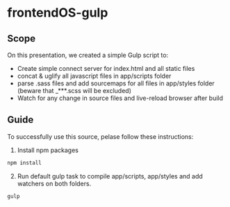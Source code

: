 # frontendOS-gulp

## Scope
On this presentation, we created a simple Gulp script to:
* Create simple connect server for index.html and all static files
* concat & uglify all javascript files in app/scripts folder
* parse .sass files and add sourcemaps for all files in app/styles folder (beware that _***.scss will be excluded)
* Watch for any change in source files and live-reload browser after build

## Guide
To successfully use this source, pelase follow these instructions:

1. Install npm packages
```javascript
npm install
```

2. Run default gulp task to compile app/scripts, app/styles and add watchers on both folders.
```javascript
gulp
```